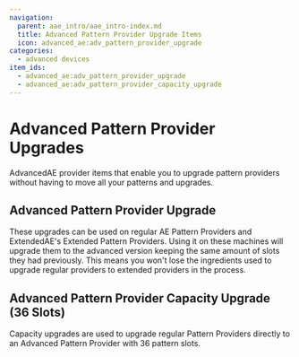 ```yaml
---
navigation:
  parent: aae_intro/aae_intro-index.md
  title: Advanced Pattern Provider Upgrade Items
  icon: advanced_ae:adv_pattern_provider_upgrade
categories:
  - advanced devices
item_ids:
  - advanced_ae:adv_pattern_provider_upgrade
  - advanced_ae:adv_pattern_provider_capacity_upgrade
---
```


# Advanced Pattern Provider Upgrades

AdvancedAE provider items that enable you to upgrade pattern providers without having to move all your patterns and
upgrades.

## Advanced Pattern Provider Upgrade

<ItemImage id="advanced_ae:adv_pattern_provider_upgrade" scale="3"></ItemImage>

These upgrades can be used on regular AE Pattern Providers and ExtendedAE's Extended Pattern Providers. Using it on
these machines will upgrade them to the advanced version keeping the same amount of slots they had previously. This
means you won't lose the ingredients used to upgrade regular providers to extended providers in the process.

## Advanced Pattern Provider Capacity Upgrade (36 Slots)

<ItemImage id="advanced_ae:adv_pattern_provider_capacity_upgrade" scale="3"></ItemImage>

Capacity upgrades are used to upgrade regular Pattern Providers directly to an Advanced Pattern Provider with 36 pattern
slots.
